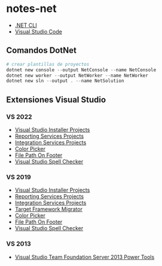 # notes-net

- [.NET CLI](https://learn.microsoft.com/en-us/dotnet/core/tools/)
- [Visual Studio Code](https://code.visualstudio.com/docs)

## Comandos DotNet

```powershell
# crear plantillas de proyectos
dotnet new console --output NetConsole --name NetConsole
dotnet new worker --output NetWorker --name NetWorker
dotnet new sln --output . --name NetSolution
```

## Extensiones Visual Studio

### VS 2022

- [Visual Studio Installer Projects](https://marketplace.visualstudio.com/items?itemName=VisualStudioClient.MicrosoftVisualStudio2022InstallerProjects)
- [Reporting Services Projects](https://marketplace.visualstudio.com/items?itemName=ProBITools.MicrosoftReportProjectsforVisualStudio2022)
- [Integration Services Projects](https://marketplace.visualstudio.com/items?itemName=SSIS.MicrosoftDataToolsIntegrationServices)
- [Color Picker](https://marketplace.visualstudio.com/items?itemName=ShemeerNS.ColorPickerTool)
- [File Path On Footer](https://marketplace.visualstudio.com/items?itemName=ShemeerNS.FilePathOnFooter)
- [Visual Studio Spell Checker](https://marketplace.visualstudio.com/items?itemName=EWoodruff.VisualStudioSpellCheckerVS2022andLater)

### VS 2019

- [Visual Studio Installer Projects](https://marketplace.visualstudio.com/items?itemName=visualstudioclient.MicrosoftVisualStudio2017InstallerProjects)
- [Reporting Services Projects](https://marketplace.visualstudio.com/items?itemName=ProBITools.MicrosoftReportProjectsforVisualStudio)
- [Integration Services Projects](https://marketplace.visualstudio.com/items?itemName=SSIS.SqlServerIntegrationServicesProjects)
- [Target Framework Migrator](https://marketplace.visualstudio.com/items?itemName=PavelSamokha.TargetFrameworkMigrator)
- [Color Picker](https://marketplace.visualstudio.com/items?itemName=ShemeerNS.ColorPicker)
- [File Path On Footer](https://marketplace.visualstudio.com/items?itemName=ShemeerNS.FilePathOnFooter)
- [Visual Studio Spell Checker](https://marketplace.visualstudio.com/items?itemName=EWoodruff.VisualStudioSpellCheckerVS2017andLater)

### VS 2013

- [Visual Studio Team Foundation Server 2013 Power Tools](https://marketplace.visualstudio.com/items?itemName=TFSPowerToolsTeam.MicrosoftVisualStudioTeamFoundationServer2013Power)
